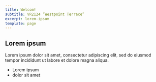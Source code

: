 ```yaml
---
title: Welcom!
subtitle: VR2124 “Westpoint Terrace”
excerpt: lorem-ipsum
template: page
---
```

## Lorem ipsum
Lorem ipsum dolor sit amet, consectetur adipiscing elit, sed do eiusmod tempor incididunt ut labore et dolore magna aliqua.
- Lorem ipsum
- dolor sit amet